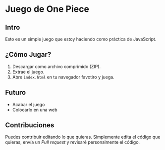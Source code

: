 # Juego de One Piece

## Intro

Esto es un simple juego que estoy haciendo como práctica de JavaScript.

## ¿Cómo Jugar?

1. Descargar como archivo comprimido (ZIP).
2. Extrae el juego.
3. Abre `index.html` en tu navegador favotiro y juega.

## Futuro

* Acabar el juego
* Colocarlo en una web

## Contribuciones

Puedes contribuir editando lo que quieras. Simplemente edita el código que quieras, envía un *Pull request* y revisaré personalmente el código.
